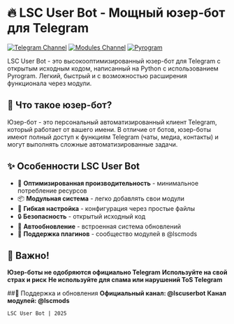 # 🔥 LSC User Bot - Мощный юзер-бот для Telegram

[![Telegram Channel](https://img.shields.io/badge/Channel-%40lscuserbot-blue)](https://t.me/lscuserbot)
[![Modules Channel](https://img.shields.io/badge/Modules-%40lscmods-green)](https://t.me/lscmods)
[![Pyrogram](https://img.shields.io/badge/Pyrogram-2.0-red)](https://pyrogram.org)

LSC User Bot - это высокооптимизированный юзер-бот для Telegram с открытым исходным кодом, написанный на Python с использованием Pyrogram. Легкий, быстрый и с возможностью расширения функционала через модули.

## 🤔 Что такое юзер-бот?
Юзер-бот - это персональный автоматизированный клиент Telegram, который работает от вашего имени. В отличие от ботов, юзер-боты имеют полный доступ к функциям Telegram (чаты, медиа, контакты) и могут выполнять сложные автоматизированные задачи.

## ✨ Особенности LSC User Bot
- 🚀 **Оптимизированная производительность** - минимальное потребление ресурсов
- 📦 **Модульная система** - легко добавлять свои модули
- 🔧 **Гибкая настройка** - конфигурация через простые файлы
- 🔒 **Безопасность** - открытый исходный код
- 📡 **Автообновление** - встроенная система обновлений
- 🧩 **Поддержка плагинов** - сообщество модулей в @lscmods


## 📌 Важно!
**Юзер-боты не одобряются официально Telegram**
**Используйте на свой страх и риск**
**Не используйте для спама или нарушений ToS Telegram**

##📢 Поддержка и обновления
**Официальный канал: @lscuserbot**
**Канал модулей: @lscmods**


<code>LSC User Bot | 2025</code>
